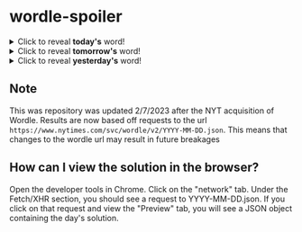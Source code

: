 # wordle-spoiler

<details>
  <summary>Click to reveal <b>today's</b> word!</summary>
  <br>
  <b> final </b>
</details>

<details>
  <summary>Click to reveal <b>tomorrow's</b> word!</summary>
  <br>
  <b> liner </b>
</details>

<details>
  <summary>Click to reveal <b>yesterday's</b> word!</summary>
  <br>
  <b> stony </b>
</details>

## Note
This was repository was updated 2/7/2023 after the NYT acquisition of Wordle. Results are now based off requests to the url `https://www.nytimes.com/svc/wordle/v2/YYYY-MM-DD.json`. This means that changes to the wordle url may result in future breakages

## How can I view the solution in the browser?
Open the developer tools in Chrome. Click on the "network" tab. Under the Fetch/XHR section, you should see a request to YYYY-MM-DD.json. If you click on that request and view the "Preview" tab, you will see a JSON object containing the day's solution.